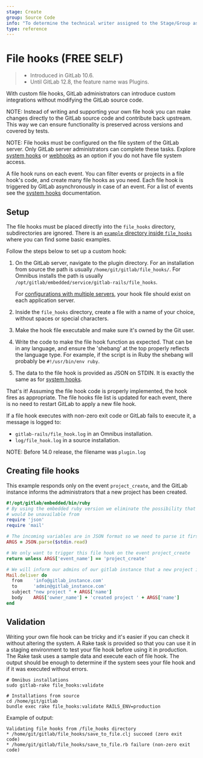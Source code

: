 ```yaml
---
stage: Create
group: Source Code
info: "To determine the technical writer assigned to the Stage/Group associated with this page, see https://about.gitlab.com/handbook/engineering/ux/technical-writing/#assignments"
type: reference
---
```


# File hooks **(FREE SELF)**

> - Introduced in GitLab 10.6.
> - Until GitLab 12.8, the feature name was Plugins.

With custom file hooks, GitLab administrators can introduce custom integrations
without modifying the GitLab source code.

NOTE:
Instead of writing and supporting your own file hook you can make changes
directly to the GitLab source code and contribute back upstream. This way we can
ensure functionality is preserved across versions and covered by tests.

NOTE:
File hooks must be configured on the file system of the GitLab server. Only GitLab
server administrators can complete these tasks. Explore
[system hooks](../system_hooks/system_hooks.md) or [webhooks](../user/project/integrations/webhooks.md)
as an option if you do not have file system access.

A file hook runs on each event. You can filter events or projects
in a file hook's code, and create many file hooks as you need. Each file hook is
triggered by GitLab asynchronously in case of an event. For a list of events
see the [system hooks](../system_hooks/system_hooks.md) documentation.

## Setup

The file hooks must be placed directly into the `file_hooks` directory, subdirectories
are ignored. There is an
[`example` directory inside `file_hooks`](https://gitlab.com/gitlab-org/gitlab/-/tree/master/file_hooks/examples)
where you can find some basic examples.

Follow the steps below to set up a custom hook:

1. On the GitLab server, navigate to the plugin directory.
   For an installation from source the path is usually
   `/home/git/gitlab/file_hooks/`. For Omnibus installs the path is
   usually `/opt/gitlab/embedded/service/gitlab-rails/file_hooks`.

    For [configurations with multiple servers](reference_architectures/index.md),
    your hook file should exist on each application server.

1. Inside the `file_hooks` directory, create a file with a name of your choice,
   without spaces or special characters.
1. Make the hook file executable and make sure it's owned by the Git user.
1. Write the code to make the file hook function as expected. That can be
   in any language, and ensure the 'shebang' at the top properly reflects the
   language type. For example, if the script is in Ruby the shebang will
   probably be `#!/usr/bin/env ruby`.
1. The data to the file hook is provided as JSON on STDIN. It is exactly the
   same as for [system hooks](../system_hooks/system_hooks.md).

That's it! Assuming the file hook code is properly implemented, the hook fires
as appropriate. The file hooks file list is updated for each event, there is no
need to restart GitLab to apply a new file hook.

If a file hook executes with non-zero exit code or GitLab fails to execute it, a
message is logged to:

- `gitlab-rails/file_hook.log` in an Omnibus installation.
- `log/file_hook.log` in a source installation.

NOTE:
Before 14.0 release, the filename was `plugin.log`

## Creating file hooks

This example responds only on the event `project_create`, and
the GitLab instance informs the administrators that a new project has been created.

```ruby
#!/opt/gitlab/embedded/bin/ruby
# By using the embedded ruby version we eliminate the possibility that our chosen language
# would be unavailable from
require 'json'
require 'mail'

# The incoming variables are in JSON format so we need to parse it first.
ARGS = JSON.parse($stdin.read)

# We only want to trigger this file hook on the event project_create
return unless ARGS['event_name'] == 'project_create'

# We will inform our admins of our gitlab instance that a new project is created
Mail.deliver do
  from    'info@gitlab_instance.com'
  to      'admin@gitlab_instance.com'
  subject "new project " + ARGS['name']
  body    ARGS['owner_name'] + 'created project ' + ARGS['name']
end
```

## Validation

Writing your own file hook can be tricky and it's easier if you can check it
without altering the system. A Rake task is provided so that you can use it
in a staging environment to test your file hook before using it in production.
The Rake task uses a sample data and execute each of file hook. The output
should be enough to determine if the system sees your file hook and if it was
executed without errors.

```shell
# Omnibus installations
sudo gitlab-rake file_hooks:validate

# Installations from source
cd /home/git/gitlab
bundle exec rake file_hooks:validate RAILS_ENV=production
```

Example of output:

```plaintext
Validating file hooks from /file_hooks directory
* /home/git/gitlab/file_hooks/save_to_file.clj succeed (zero exit code)
* /home/git/gitlab/file_hooks/save_to_file.rb failure (non-zero exit code)
```
